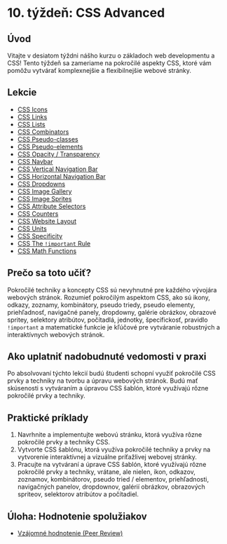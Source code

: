 # 10. týždeň: CSS Advanced

## Úvod

Vitajte v desiatom týždni nášho kurzu o základoch web developmentu a CSS! Tento týždeň sa zameriame na pokročilé aspekty CSS, ktoré vám pomôžu vytvárať komplexnejšie a flexibilnejšie webové stránky.

## Lekcie

- [CSS Icons](https://www.w3schools.com/css/css_icons.asp)
- [CSS Links](https://www.w3schools.com/css/css_link.asp)
- [CSS Lists](https://www.w3schools.com/css/css_list.asp)
- [CSS Combinators](https://www.w3schools.com/css/css_combinators.asp)
- [CSS Pseudo-classes](https://www.w3schools.com/css/css_pseudo_classes.asp)
- [CSS Pseudo-elements](https://www.w3schools.com/css/css_pseudo_elements.asp)
- [CSS Opacity / Transparency](https://www.w3schools.com/css/css_image_transparency.asp)
- [CSS Navbar](https://www.w3schools.com/css/css_navbar.asp)
- [CSS Vertical Navigation Bar](https://www.w3schools.com/css/css_navbar_vertical.asp)
- [CSS Horizontal Navigation Bar](https://www.w3schools.com/css/css_navbar_horizontal.asp)
- [CSS Dropdowns](https://www.w3schools.com/css/css_dropdowns.asp)
- [CSS Image Gallery](https://www.w3schools.com/css/css_image_gallery.asp)
- [CSS Image Sprites](https://www.w3schools.com/css/css_image_sprites.asp)
- [CSS Attribute Selectors](https://www.w3schools.com/css/css_attribute_selectors.asp)
- [CSS Counters](https://www.w3schools.com/css/css_counters.asp)
- [CSS Website Layout](https://www.w3schools.com/css/css_website_layout.asp)
- [CSS Units](https://www.w3schools.com/css/css_units.asp)
- [CSS Specificity](https://www.w3schools.com/css/css_specificity.asp)
- [CSS The `!important` Rule](https://www.w3schools.com/css/css_important.asp)
- [CSS Math Functions](https://www.w3schools.com/css/css_math_functions.asp)

## Prečo sa toto učiť?

Pokročilé techniky a koncepty CSS sú nevyhnutné pre každého vývojára webových stránok. Rozumieť pokročilým aspektom CSS, ako sú ikony, odkazy, zoznamy, kombinátory, pseudo triedy, pseudo elementy, priehľadnosť, navigačné panely, dropdowny, galérie obrázkov, obrazové spritey, selektory atribútov, počítadlá, jednotky, špecifickosť, pravidlo `!important` a matematické funkcie je kľúčové pre vytváranie robustných a interaktívnych webových stránok.

## Ako uplatniť nadobudnuté vedomosti v praxi

Po absolvovaní týchto lekcií budú študenti schopní využiť pokročilé CSS prvky a techniky na tvorbu a úpravu webových stránok. Budú mať skúsenosti s vytváraním a úpravou CSS šablón, ktoré využívajú rôzne pokročilé prvky a techniky.

## Praktické príklady

1. Navrhnite a implementujte webovú stránku, ktorá využíva rôzne pokročilé prvky a techniky CSS.
2. Vytvorte CSS šablónu, ktorá využíva pokročilé techniky a prvky na vytvorenie interaktívnej a vizuálne príťažlivej webovej stránky.
3. Pracujte na vytváraní a úprave CSS šablón, ktoré využívajú rôzne pokročilé prvky a techniky, vrátane, ale nielen, ikon, odkazov, zoznamov, kombinátorov, pseudo tried / elementov, priehľadnosti, navigačných panelov, dropdownov, galérií obrázkov, obrazových spriteov, selektorov atribútov a počítadiel.

## Úloha: Hodnotenie spolužiakov

- [Vzájomné hodnotenie (Peer Review)](/2_rocnik/1_polrok/lekcie/PeerReview.md)
